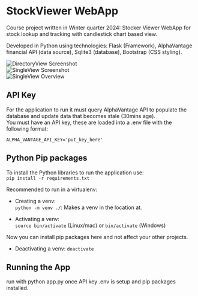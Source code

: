 # StockViewer WebApp
Course project written in Winter quarter 2024: Stocker Viewer WebApp for stock lookup and tracking with candlestick chart based view.    

Developed in Python using technologies: Flask (Framework), AlphaVantage financial API (data source), Sqlite3 (database), Bootstrap (CSS styling).    

![DirectoryView Screenshot](https://github.com/CS480-Group-E/StockViewer-WebApp/raw/main/screenshots/StockViewerScreenshot1.png)    
![SingleView Screenshot](https://github.com/CS480-Group-E/StockViewer-WebApp/raw/main/screenshots/StockViewerScreenshot1_1.png)    
![SingleView Overview](https://github.com/CS480-Group-E/StockViewer-WebApp/raw/main/screenshots/StockViewerScreenshot1_2.png)    

## API Key
For the application to run it must query AlphaVantage API to populate the database and update data that becomes stale (30mins age).    
You must have an API key, these are loaded into a .env file with the following format:    

`ALPHA_VANTAGE_API_KEY='put_key_here'`

## Python Pip packages
To install the Python libraries to run the application use:    
`pip install -r requirements.txt`

Recommended to run in a virtualenv:    

- Creating a venv:    
`python -m venv ./`: Makes a venv in the location at.    

- Activating a venv:    
`source bin/activate` (Linux/mac) or `bin/activate` (Windows)    

Now you can install pip packages here and not affect your other projects.    

- Deactivating a venv:
`deactivate`

## Running the App
run with python app.py once API key .env is setup and pip packages installed.  
